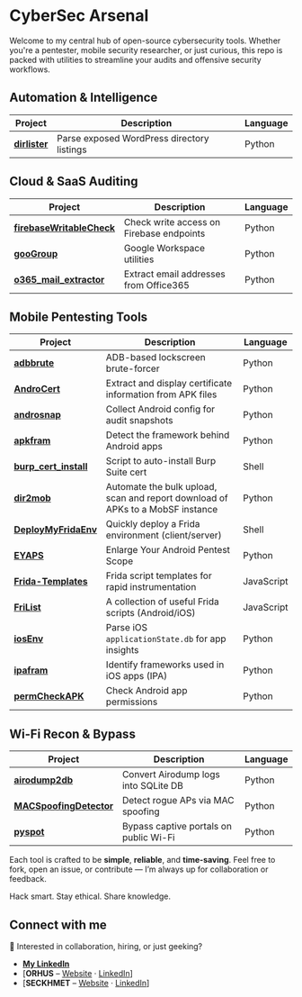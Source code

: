 # CyberSec Arsenal

Welcome to my central hub of open-source cybersecurity tools. Whether you're a pentester, mobile security researcher, or just curious, this repo is packed with utilities to streamline your audits and offensive security workflows.

## Automation & Intelligence

| Project | Description | Language |
|--------|-------------|----------|
| [**dirlister**](https://github.com/rsenet/dirlister) | Parse exposed WordPress directory listings | Python |


## Cloud & SaaS Auditing

| Project | Description | Language |
|--------|-------------|----------|
| [**firebaseWritableCheck**](https://github.com/rsenet/firebaseWritableCheck) | Check write access on Firebase endpoints | Python |
| [**gooGroup**](https://github.com/rsenet/gooGroup) | Google Workspace utilities | Python |
| [**o365\_mail\_extractor**](https://github.com/rsenet/o365_mail_extractor) | Extract email addresses from Office365 | Python |


## Mobile Pentesting Tools

| Project | Description | Language |
|--------|-------------|----------|
| [**adbbrute**](https://github.com/rsenet/adbbrute) | ADB-based lockscreen brute-forcer | Python |
| [**AndroCert**](https://github.com/rsenet/AndroCert) | Extract and display certificate information from APK files | Python |
| [**androsnap**](https://github.com/rsenet/androsnap) | Collect Android config for audit snapshots | Python |
| [**apkfram**](https://github.com/rsenet/apkfram) | Detect the framework behind Android apps | Python |
| [**burp\_cert\_install**](https://github.com/rsenet/burp_cert_install) | Script to auto-install Burp Suite cert | Shell |
| [**dir2mob**](https://github.com/rsenet/dir2mob) | Automate the bulk upload, scan and report download of APKs to a MobSF instance  | Python |
| [**DeployMyFridaEnv**](https://github.com/rsenet/DeployMyFridaEnv) | Quickly deploy a Frida environment (client/server) | Shell |
| [**EYAPS**](https://github.com/rsenet/EYAPS) | Enlarge Your Android Pentest Scope | Python |
| [**Frida-Templates**](https://github.com/rsenet/Frida-Templates) | Frida script templates for rapid instrumentation | JavaScript |
| [**FriList**](https://github.com/rsenet/FriList) | A collection of useful Frida scripts (Android/iOS) | JavaScript |
| [**iosEnv**](https://github.com/rsenet/iosEnv) | Parse iOS `applicationState.db` for app insights | Python |
| [**ipafram**](https://github.com/rsenet/ipafram) | Identify frameworks used in iOS apps (IPA) | Python |
| [**permCheckAPK**](https://github.com/rsenet/permCheckAPK) | Check Android app permissions | Python |


## Wi-Fi Recon & Bypass

| Project | Description | Language |
|--------|-------------|----------|
| [**airodump2db**](https://github.com/rsenet/airodump2db) | Convert Airodump logs into SQLite DB | Python |
| [**MACSpoofingDetector**](https://github.com/rsenet/MACSpoofingDetector) | Detect rogue APs via MAC spoofing | Python |
| [**pyspot**](https://github.com/rsenet/pyspot) | Bypass captive portals on public Wi-Fi | Python |


Each tool is crafted to be **simple**, **reliable**, and **time-saving**. Feel free to fork, open an issue, or contribute — I’m always up for collaboration or feedback.

Hack smart. Stay ethical. Share knowledge.



## Connect with me

📇 Interested in collaboration, hiring, or just geeking?

- [**My LinkedIn**](https://www.linkedin.com/in/regissenet/)
- [**ORHUS** – [Website](https://www.orhus.fr) · [LinkedIn](https://www.linkedin.com/company/orhus/)]
- [**SECKHMET** – [Website](https://seckhmet.com/fr/index.php) · [LinkedIn](https://www.linkedin.com/company/seckhmet)]
